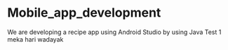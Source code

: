 # Mobile_app_development
We are developing a recipe app using Android Studio by using Java
Test 1
meka hari wadayak
